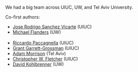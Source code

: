 We had a big team across UIUC, UW, and Tel Aviv University.

Co-first authors:
 - [Jose Rodrigo Sanchez Vicarte](https://jose-sv.github.io/) (UIUC)
 - [Michael Flanders](https://homes.cs.washington.edu/~mkf727/) (UW)<br/><br/>
 - [Riccardo Paccagnella](https://rp8.web.engr.illinois.edu/) (UIUC)
 - [Grant Garrett-Grossman](https://ggarrettgrossman.ddns.net/about/) (UIUC)
 - [Adam Morrison](https://www.cs.tau.ac.il/~mad/) (Tel Aviv)
 - [Christopher W. Fletcher](http://cwfletcher.net) (UIUC)
 - [David Kohlbrenner](https://homes.cs.washington.edu/~dkohlbre/) (UW)

